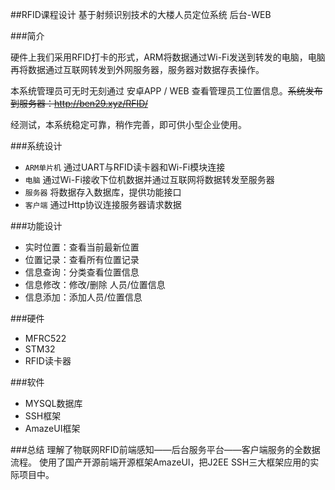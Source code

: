 ##RFID课程设计 基于射频识别技术的大楼人员定位系统 后台-WEB

###简介

硬件上我们采用RFID打卡的形式，ARM将数据通过Wi-Fi发送到转发的电脑，电脑再将数据通过互联网转发到外网服务器，服务器对数据存表操作。

本系统管理员可无时无刻通过 安卓APP / WEB 查看管理员工位置信息。~~系统发布到服务器：http://ben29.xyz/RFID/~~

经测试，本系统稳定可靠，稍作完善，即可供小型企业使用。

###系统设计
* `ARM单片机` 通过UART与RFID读卡器和Wi-Fi模块连接
* `电脑` 通过Wi-Fi接收下位机数据并通过互联网将数据转发至服务器
* `服务器` 将数据存入数据库，提供功能接口
* `客户端` 通过Http协议连接服务器请求数据

###功能设计
* 实时位置：查看当前最新位置
* 位置记录：查看所有位置记录
* 信息查询：分类查看位置信息
* 信息修改：修改/删除 人员/位置信息
* 信息添加：添加人员/位置信息

###硬件
* MFRC522
* STM32
* RFID读卡器

###软件
* MYSQL数据库
* SSH框架
* AmazeUI框架

###总结
理解了物联网RFID前端感知——后台服务平台——客户端服务的全数据流程。
使用了国产开源前端开源框架AmazeUI，把J2EE SSH三大框架应用的实际项目中。
